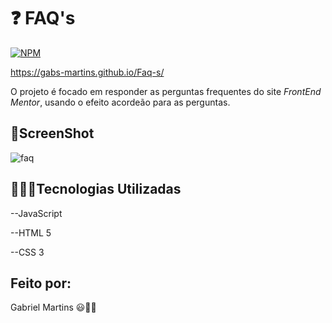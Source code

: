 # ❓ FAQ's 


[![NPM](https://img.shields.io/npm/l/react)](https://github.com/gabs-martins/Faq's/blob/main/LICENSE) 


<a href="https://gabs-martins.github.io/Faq-s/" target="_blank">https://gabs-martins.github.io/Faq-s/</a>


O projeto é focado em responder as perguntas frequentes do site *FrontEnd Mentor*, usando o efeito acordeão para as perguntas. 


## 📸ScreenShot

![faq](https://github.com/gabs-martins/Faq-s/assets/116783837/490f2f5a-414a-4ce5-a9d4-8d81ae994548)


## 👨🏽‍💻Tecnologias Utilizadas

--JavaScript 

--HTML 5

--CSS 3


##  Feito por:

Gabriel Martins 😃🤘🏼


